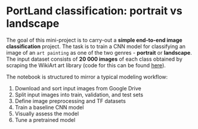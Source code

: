 # PortLand classification: portrait vs landscape

The goal of this mini-project is to carry-out a **simple end-to-end image classification** project. The task is to train a CNN model for classifying an image of an `art painting` as one of the two genres - **portrait** or **landscape**. The input dataset consists of **20 000 images** of each class obtained by scraping the WikiArt art library (code for this can be found [here](https://github.com/dbrovml/my-scrapers/tree/main/wikiart)).

The notebook is structured to mirror a typical modeling workflow:
1. Download and sort input images from Google Drive
2. Split input images into train, validation, and test sets
3. Define image preprocessing and TF datasets
4. Train a baseline CNN model
5. Visually assess the model
6. Tune a pretrained model